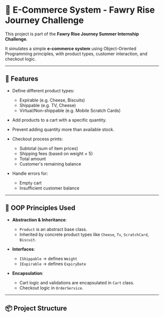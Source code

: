 # 🛒 E-Commerce System - Fawry Rise Journey Challenge

This project is part of the **Fawry Rise Journey Summer Internship Challenge**.

It simulates a simple **e-commerce system** using Object-Oriented Programming principles, with product types, customer interaction, and checkout logic.

---

## 🚀 Features

- Define different product types:
  - Expirable (e.g. Cheese, Biscuits)
  - Shippable (e.g. TV, Cheese)
  - Virtual/Non-shippable (e.g. Mobile Scratch Cards)

- Add products to a cart with a specific quantity.
- Prevent adding quantity more than available stock.
- Checkout process prints:
  - Subtotal (sum of item prices)
  - Shipping fees (based on weight × 5)
  - Total amount
  - Customer's remaining balance

- Handle errors for:
  - Empty cart
  - Insufficient customer balance

---

## 🧠 OOP Principles Used

- **Abstraction & Inheritance**:
  - `Product` is an abstract base class.
  - Inherited by concrete product types like `Cheese`, `Tv`, `ScratchCard`, `Biscuit`.

- **Interfaces**:
  - `IShippable` → defines `Weight`
  - `IExpirable` → defines `ExpiryDate`

- **Encapsulation**:
  - Cart logic and validations are encapsulated in `Cart` class.
  - Checkout logic in `OrderService`.

---

## 📦 Project Structure

